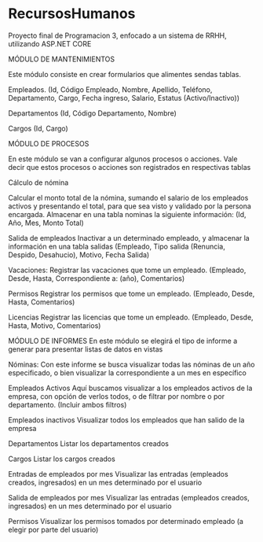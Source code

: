 # RecursosHumanos
Proyecto final de Programacion 3, enfocado a un sistema de RRHH, utilizando ASP.NET CORE


MÓDULO DE MANTENIMIENTOS

Este módulo consiste en crear formularios que alimentes sendas tablas.

Empleados.
(Id, Código Empleado, Nombre, Apellido, Teléfono, Departamento, Cargo, Fecha ingreso,
Salario, Estatus (Activo/Inactivo))

Departamentos
(Id, Código Departamento, Nombre)

Cargos
(Id, Cargo)

MÓDULO DE PROCESOS

En este módulo se van a configurar algunos procesos o acciones. Vale decir que estos procesos
o acciones son registrados en respectivas tablas

Cálculo de nómina

Calcular el monto total de la nómina, sumando el salario de los empleados activos y
presentando el total, para que sea visto y validado por la persona encargada.
Almacenar en una tabla nominas la siguiente información:
(Id, Año, Mes, Monto Total)

Salida de empleados
Inactivar a un determinado empleado, y almacenar la información en una tabla salidas
(Empleado, Tipo salida (Renuncia, Despido, Desahucio), Motivo, Fecha Salida)

Vacaciones:
Registrar las vacaciones que tome un empleado.
(Empleado, Desde, Hasta, Correspondiente a: (año), Comentarios) 

Permisos
Registrar los permisos que tome un empleado.
(Empleado, Desde, Hasta, Comentarios)

Licencias
Registrar las licencias que tome un empleado.
(Empleado, Desde, Hasta, Motivo, Comentarios)


MÓDULO DE INFORMES
En este módulo se elegirá el tipo de informe a generar para presentar listas de datos en vistas

Nóminas:
Con este informe se busca visualizar todas las nóminas de un año especificado, o bien
visualizar la correspondiente a un mes en específico

Empleados Activos
Aquí buscamos visualizar a los empleados activos de la empresa, con opción de verlos todos, o
de filtrar por nombre o por departamento. (Incluir ambos filtros)

Empleados inactivos
Visualizar todos los empleados que han salido de la empresa

Departamentos
Listar los departamentos creados

Cargos
Listar los cargos creados

Entradas de empleados por mes
Visualizar las entradas (empleados creados, ingresados) en un mes determinado por el usuario

Salida de empleados por mes
Visualizar las entradas (empleados creados, ingresados) en un mes determinado por el usuario

Permisos
Visualizar los permisos tomados por determinado empleado (a elegir por parte del usuario) 
